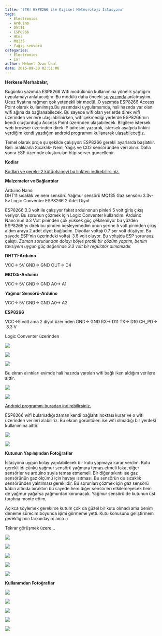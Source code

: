 ```yaml
---
title: '[TR] ESP8266 ile Kişisel Meteoroloji İstasyonu'
tags:
  - Electronics
  - Arduino
  - Dht11
  - ESP8266
  - Html
  - MQ135
  - Yağış sensörü
categories:
  - Electronics
  - IoT
author: Mehmet Ozan Ünal
date: 2015-09-30 02:51:00
---
```


**Herkese Merhabalar,**

Bugünkü yazımda ESP8266 Wifi modülünün kullanımına yönelik yaptığım uygulamayı
anlatacağım. Bu modülü daha önceki
[şu yazımda](https://mozanunal.com/2015/03/esp8266-modulu-html-server/)
anlatmıştım. Ucuz fiyatına rağmen çok yetenekli bir modül. O yazımda ESP8266
Access Point olarak kullanılmıştı.Bu yazımdaki uygulamamda, hali hazırda var
olan wifi ağına da bağlanabilecek. Bu sayede wifi olan yerlerde direk wifi
üzerinden verilere ulaşılabilinirken, wifi çekmediği yerlerde ESP8266'nın kendi
oluşturduğu Access Point üzerinden ulaşabilecek. Bilgilere istersek web browser
üzerinden direk IP adresini yazarak, istersek aşağıda linkini verdiğim kendi
yazdığım android programını kullanarak ulaşabileceğiz.

Temel olarak proje şu şekilde çalışıyor: ESP8266 gerekli ayarlarda başlatılır.
Belli aralıklarla Sıcaklık- Nem, Yağış ve CO2 sensöründen veri alınır. Daha
sonra ESP üzerinde oluşturulan http server güncellenir.

**Kodlar**

[Kodları ve gerekli 2 kütüphaneyi bu linkten indirebilirsiniz.](https://drive.google.com/file/d/0B5j__Lyt9ozbTnpTSnFqMXN0ZmM/view?usp=sharing)

**Malzemeler ve Bağlantılar**

Arduino Nano\
DHT11 sıcaklık ve nem sensörü Yağmur sensörü MQ135 Gaz sensörü 3.3v-5v Logic
Conventer ESP8266 2 Adet Diyot

ESP8266 3.3 volt ile çalışıyor fakat arduinonun pinleri 5 volt giriş çıkış
veriyor. Bu sorunun çözmek için Logic Conventer kullandım. Arduino Nano'nun 3.3
Volt pininden çok yüksek güç çekilemiyor bu yüzden ESP8266'yı direk bu pinden
besleyemedim onun yerine.5 volt pininden çıkış aldım araya 2 adet diyot
bağladım. Diyotlar voltajı 0.7'şer volt düşüyor. Bu sayede ESP'nin üzerindeki
voltaj  3.6 volt oluyor. Bu voltajda ESP sorunsuz çalıştı. _Zaman sorunundan
dolayı böyle pratik bir çözüm yaptım, benim tavsiyem uygun güç değerinde 3.3
volt bir regülatör almanızdır._

**DHT11-Arduino**

VCC-> 5V GND-> GND OUT-> D4

**MQ135-Arduino**

VCC-> 5V GND-> GND A0-> A1

**Yağmur Sensörü-Arduino**

VCC-> 5V GND-> GND A0-> A3

**ESP8266**

VCC->5 volt ama 2 diyot üzerinden GND-> GND RX-> D11 TX-> D10 CH_PD->  3.3 V

Logic Conventer üzerinden

![](IMG_20150925_212341.jpg)

![](IMG_20150925_212313.jpg)

![](IMG_20150925_212355.jpg)

Bu ekran alıntıları evimde hali hazırda varolan wifi bağlı iken aldığım verilere
aittir.

![](Screenshot_2015-09-21-03-29-17.png)

![](Screenshot_2015-09-21-03-28-56.png)

[Android programını buradan indirebilirsiniz.](https://drive.google.com/file/d/0B5j__Lyt9ozbR3dLVTI1aUluaDQ/view?usp=sharing)

ESP8266 wifi bulamadığı zaman kendi bağlantı noktası kurar ve o wifi üzerinden
verileri alabiliriz. Bu ekran görüntüleri ise wifi olmadığı bir yerdeki
kullanımına aittir.

![](Screenshot_2015-09-21-03-32-30.png)

![](Screenshot_2015-09-21-03-32-20.png)

**Kutunun Yapılışından Fotoğraflar**

İstasyona uygun kolay yapılabilecek bir kutu yapmaya karar verdim. Kutu gerekli
idi çünkü yağmur sensörü yağmura temas etmeli fakat diğer sensörler ve arduino
suyla temas etmemeli. Bir diğer sıkıntı ise gaz sensörünün gaz ölçümü için
havayı ısıtması. Bu sensörün de sıcaklık sensöründen yalıtılması gereklidir. Bu
sorunları çözmek için gaz sensörü kabın altında bıraktım bu sayede hem diğer
sensörleri etkilemeyecek hem de yağmur yağarsa yağmurdan korunacak. Yağmur
sensörü de kutunun üst tarafına monte ettim.

Açıkca söylemek gerekirse kutum çok da güzel bir kutu olmadı ama benim deneme
sürecim boyunca işimi görmeme yetti. Kutu konusunu geliştirmem gerektiğimin
farkındayım ama :)

Tekrar görüşmek üzere...

![](IMG_20150927_051714.jpg)

![](IMG_20150927_051020.jpg)

![](IMG_20150927_051025.jpg)

![](IMG_20150927_052253.jpg)

![](IMG_20150927_052257.jpg)

**Kullanımdan Fotoğraflar**

![](IMG_20150927_052636.jpg)

![](IMG_20150927_052610.jpg)

![](IMG_20150927_092540.jpg)

![](IMG_20150927_052528.jpg)

![](IMG_20150927_092548.jpg)

